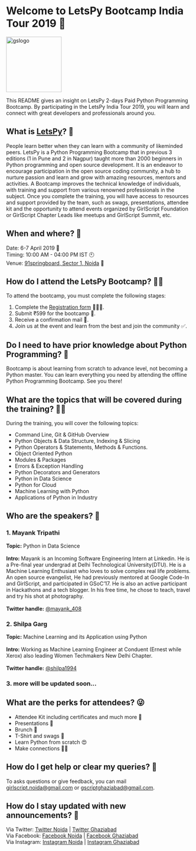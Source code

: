 # Welcome to LetsPy Bootcamp India Tour 2019 🚩

<img src="gslogo.png" alt="gslogo" width="150" height="150" />



This README gives an insight on LetsPy 2-days Paid Python Programming Bootcamp. By participating in the LetsPy India Tour 2019, you will learn and connect with great developers and professionals around you.

## What is [LetsPy](https://www.letspy.tech/)? 🤔

People learn better when they can learn with a community of likeminded peers. LetsPy is a Python Programming Bootcamp that in previous 3 editions (1 in Pune and 2 in Nagpur) taught more than 2000 beginners in Python programming and open source development. It is an endeavor to encourage participation in the open source coding community, a hub to nurture passion and learn and grow with amazing resources, mentors and activities. A Bootcamp improves the technical knowledge of individuals, with training and support from various renowned professionals in the subject. Once you complete the training, you will have access to resources and support provided by the team, such as swags, presentations, attendee kit and the opportunity to attend events organized by GirlScript Foundation or GirlScript Chapter Leads like meetups and GirlScript Summit, etc.

## When and where? 👀
Date: 6-7 April 2019 📅
</br>
Timing: 10:00 AM - 04:00 PM IST 🕙
</br>
Venue: [91springboard, Sector 1, Noida](https://maps.app.goo.gl/Ew5wK) 🏫

## How do I attend the LetsPy Bootcamp? 🙋🏽‍

To attend the bootcamp, you must complete the following stages:

1.  Complete the [Registration form](https://rzp.io/l/letspynoida) 👨🏿‍🏫.
2.  Submit ₹599 for the bootcamp 📝.
3.  Receive a confirmation mail 💬.
4.  Join us at the event and learn from the best and join the community ✅.

## Do I need to have prior knowledge about Python Programming? 🤞

Bootcamp is about learning from scratch to advance level, not becoming a Python master. You can learn everything you need by attending the offline Python Programming Bootcamp. See you there!

## What are the topics that will be covered during the training? 🤷‍♂️

During the training, you will cover the following topics:

- Command Line, Git & GitHub Overview
- Python Objects & Data Structure, Indexing & Slicing
- Python Operators & Statements, Methods & Functions.
- Object Oriented Python
- Modules & Packages
- Errors & Exception Handling
- Python Decorators and Generators
- Python in Data Science
- Python for Cloud
- Machine Learning with Python
- Applications of Python in Industry

## Who are the speakers? 💖

### 1. Mayank Tripathi

  **Topic:** Python in Data Science
  <br>
  <br>
  **Intro:** Mayank is an Incoming Software Engineering Intern at Linkedin. He is a Pre-final year undergrad at 
Delhi Technological University(DTU).  He is a Machine Learning Enthusiast who loves to solve complex real life problems. An open source evangelist, He had previously mentored at Google Code-In and GirlScript, and participated in GSoC’17. He is also an active participant in Hackathons and a tech blogger. In his free time, he chose to teach, travel and try his shot at photography.
  <br>
  <br>
  **Twitter handle:** [@mayank_408](https://twitter.com/mayank_408)
    
### 2. Shilpa Garg

  **Topic:** Machine Learning and its Application using Python
  <br>
  <br>
  **Intro:** Working as Machine Learning Engineer at Conduent (Ernest while Xerox) also leading Women Techmakers New Delhi Chapter.
  <br>
  <br>
  **Twitter handle:** [@shilpa1994](https://twitter.com/shilpa1994)
    
### 3. more will be updated soon...


## What are the perks for attendees? 😜
- Attendee Kit including certificates and much more 💼
- Presentations 📅
- Brunch 🍕
- T-Shirt and swags 👕
- Learn Python from scratch 😍
- Make connections 👧🧑

## How do I get help or clear my queries? 📧

To asks questions or give feedback, you can mail girlscript.noida@gmail.com or gscriptghaziabad@gmail.com. 

## How  do I stay updated with new announcements? 📢

Via Twitter: [Twitter Noida](https://www.twitter.com/girlscriptnoida) | [Twitter Ghaziabad](https://www.twitter.com/gscriptGZB)
</br>
Via Facebook: [Facebook Noida](https://www.facebook.com/girlscriptnoida) | [Facebook Ghaziabad](https://www.facebook.com/GScriptGhaziabad/)
</br>
Via Instagram: [Instagram Noida](https://www.instagram.com/girlscriptnoida) | [Instagram Ghaziabad](https://www.instagram.com/girlscriptghaziabad)

